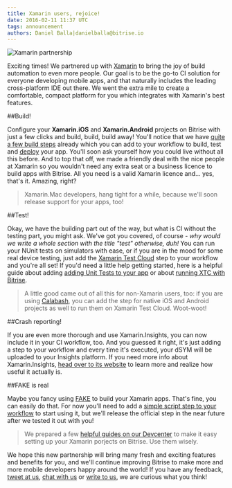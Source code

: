```yaml
---
title: Xamarin users, rejoice!
date: 2016-02-11 11:37 UTC
tags: announcement
authors: Daniel Balla|danielballa@bitrise.io
---
```


![Xamarin partnership](xamarin.svg)

Exciting times! We partnered up with [Xamarin](https://xamarin.com) to bring the joy of build automation to even more people. Our goal is to be the go-to CI solution for everyone developing mobile apps, and that naturally includes the leading cross-platform IDE out there. We went the extra mile to create a comfortable, compact platform for you which integrates with Xamarin's best features.

##Build!

Configure your **Xamarin.iOS** and **Xamarin.Android** projects on Bitrise with just a few clicks and build, build, build away! You'll notice that we have [quite a few build steps](https://www.bitrise.io/integrations) already which you can add to your workflow to build, test and [deploy](http://devcenter.bitrise.io/docs/deploy-your-first-xamarin-app) your app. You'll soon ask yourself how you could live without all this before.
And to top that off, we made a friendly deal with the nice people at Xamarin so you wouldn't need any extra seat or a business licence to build apps with Bitrise. All you need is a valid Xamarin licence and... yes, that's it. Amazing, right?

>Xamarin.Mac developers, hang tight for a while, because we'll soon release support for your apps, too!

##Test!

Okay, we have the building part out of the way, but what is CI without the testing part, you might ask. We've got you covered, of course *- why would we write a whole section with the title "test" otherwise, duh!*
You can run your NUnit tests on simulators with ease, or if you are in the mood for some real device testing, just add the [Xamarin Test Cloud](https://xamarin.com/test-cloud) step to your workflow and you're all set! If you'd need a little help getting started, here is a helpful guide about adding [adding Unit Tests to your app](http://devcenter.bitrise.io/docs/add-unit-test-to-your-xamarin-app) or about [running XTC with Bitrise](http://devcenter.bitrise.io/docs/run-your-tests-in-the-xamarin-test-cloud).

>A little good came out of all this for non-Xamarin users, too: if you are using [Calabash](http://calaba.sh), you can add the step for native iOS and Android projects as well to run them on Xamarin Test Cloud. Woot-woot!

##Crash reporting!

If you are even more thorough and use Xamarin.Insights, you can now include it in your CI workflow, too. And you guessed it right, it's just adding a step to your workflow and every time it's executed, your dSYM will be uploaded to your Insights platform.
If you need more info about Xamarin.Insights, [head over to its website](https://xamarin.com/insights) to learn more and realize how useful it actually is.

##FAKE is real

Maybe you fancy using [FAKE](http://fsharp.github.io/FAKE/) to build your Xamarin apps. That's fine, you can easily do that. For now you'll need to add a [simple script step to your workflow](http://devcenter.bitrise.io/v1.0/docs/run-builds-with-fake) to start using it, but we'll release the official step in the near future after we tested it out with you!

>We prepared a few [helpful guides on our Devcenter](http://devcenter.bitrise.io/docs/getting-started-with-xamarin-on-bitrise) to make it easy setting up your Xamarin porjects on Bitrise. Use them wisely.

We hope this new partnership will bring many fresh and exciting features and benefits for you, and we'll continue improving Bitrise to make more and more mobile developers happy around the world! If you have any feedback, [tweet at us](https://twitter.com/bitrise), [chat with us](http://chat.bitrise.io) or [write to us](mailto:letsconnect@bitrise.io), we are curious what you think!
